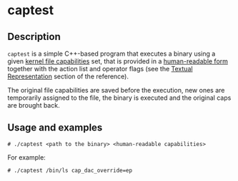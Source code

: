 # captest

## Description
`captest` is a simple C++-based program that executes a binary using a given [kernel file capabilities](https://man7.org/linux/man-pages/man7/capabilities.7.html) set, that is provided in a [human-readable form](https://man7.org/linux/man-pages/man3/cap_from_text.3.html) together with the action list and operator flags (see the [Textual Representation](https://man7.org/linux/man-pages/man3/cap_from_text.3.html#TEXTUAL_REPRESENTATION) section of the reference).

The original file capabilities are saved before the execution, new ones are temporarily assigned to the file, the binary is executed and the original caps are brought back.

## Usage and examples

```
# ./captest <path to the binary> <human-readable capabilities>
```

For example:
```
# ./captest /bin/ls cap_dac_override=ep
```

